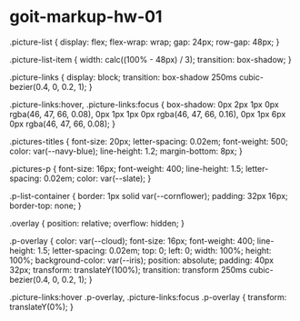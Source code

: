 # goit-markup-hw-01

.picture-list {
display: flex;
flex-wrap: wrap;
gap: 24px;
row-gap: 48px;
}

.picture-list-item {
width: calc((100% - 48px) / 3);
transition: box-shadow;
}

.picture-links {
display: block;
transition: box-shadow 250ms cubic-bezier(0.4, 0, 0.2, 1);
}

.picture-links:hover,
.picture-links:focus {
box-shadow: 0px 2px 1px 0px rgba(46, 47, 66, 0.08),
0px 1px 1px 0px rgba(46, 47, 66, 0.16),
0px 1px 6px 0px rgba(46, 47, 66, 0.08);
}

.pictures-titles {
font-size: 20px;
letter-spacing: 0.02em;
font-weight: 500;
color: var(--navy-blue);
line-height: 1.2;
margin-bottom: 8px;
}

.pictures-p {
font-size: 16px;
font-weight: 400;
line-height: 1.5;
letter-spacing: 0.02em;
color: var(--slate);
}

.p-list-container {
border: 1px solid var(--cornflower);
padding: 32px 16px;
border-top: none;
}

.overlay {
position: relative;
overflow: hidden;
}

.p-overlay {
color: var(--cloud);
font-size: 16px;
font-weight: 400;
line-height: 1.5;
letter-spacing: 0.02em;
top: 0;
left: 0;
width: 100%;
height: 100%;
background-color: var(--iris);
position: absolute;
padding: 40px 32px;
transform: translateY(100%);
transition: transform 250ms cubic-bezier(0.4, 0, 0.2, 1);
}

.picture-links:hover .p-overlay,
.picture-links:focus .p-overlay {
transform: translateY(0%);
}
